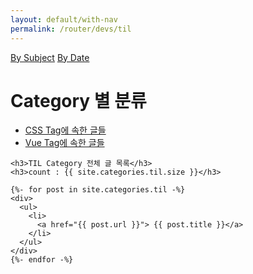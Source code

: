 ```yaml
---
layout: default/with-nav
permalink: /router/devs/til
---
```


<div class="category-and-tag-filter" style="min-height: 100vh">
  <div>
    <a href="by-subject">By Subject</a>
    <a href="by-date">By Date</a>
    <div>
      <h1>Category 별 분류</h1>
      <ul>
        <li>
          <a href="css">CSS Tag에 속한 글들</a>
        </li>
        <li>
          <a href="vue">Vue Tag에 속한 글들</a>
        </li>
      </ul>
    </div>

    <h3>TIL Category 전체 글 목록</h3>
    <h3>count : {{ site.categories.til.size }}</h3>

    {%- for post in site.categories.til -%}
    <div>
      <ul>
        <li>
          <a href="{{ post.url }}"> {{ post.title }}</a>
        </li>
      </ul>
    </div>
    {%- endfor -%}

  </div>
</div>

